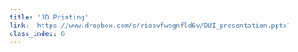 ```yaml
---
title: '3D Printing'
link: 'https://www.dropbox.com/s/riobvfwegnfld6v/DUI_presentation.pptx?dl=0'
class_index: 6
---
```

